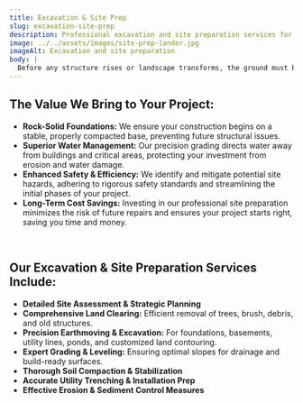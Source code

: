 ```yaml
---
title: Excavation & Site Prep
slug: excavation-site-prep
description: Professional excavation and site preparation services for your next project.
image: ../../assets/images/site-prep-lander.jpg
imageAlt: Excavation and site preparation
body: |
  Before any structure rises or landscape transforms, the ground must be perfectly prepared. Our expert excavation and site preparation services create the essential foundation for your project's success. We don't just move dirt; we meticulously sculpt your land, ensuring optimal conditions for construction, drainage, and long-term stability. From clearing untouched lots to precision grading for complex builds, our team has the equipment and expertise to handle projects of all sizes.
---
```


## The Value We Bring to Your Project:

* **Rock-Solid Foundations:** We ensure your construction begins on a stable, properly compacted base, preventing future structural issues.
* **Superior Water Management:** Our precision grading directs water away from buildings and critical areas, protecting your investment from erosion and water damage.
* **Enhanced Safety & Efficiency:** We identify and mitigate potential site hazards, adhering to rigorous safety standards and streamlining the initial phases of your project.
* **Long-Term Cost Savings:** Investing in our professional site preparation minimizes the risk of future repairs and ensures your project starts right, saving you time and money.

<br />

## Our Excavation & Site Preparation Services Include:

* **Detailed Site Assessment & Strategic Planning**
* **Comprehensive Land Clearing:** Efficient removal of trees, brush, debris, and old structures.
* **Precision Earthmoving & Excavation:** For foundations, basements, utility lines, ponds, and customized land contouring.
* **Expert Grading & Leveling:** Ensuring optimal slopes for drainage and build-ready surfaces.
* **Thorough Soil Compaction & Stabilization**
* **Accurate Utility Trenching & Installation Prep**
* **Effective Erosion & Sediment Control Measures**